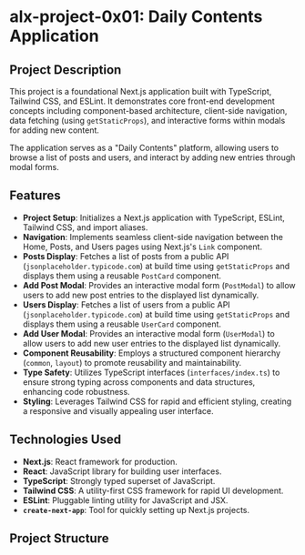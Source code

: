 # alx-project-0x01: Daily Contents Application

## Project Description
This project is a foundational Next.js application built with TypeScript, Tailwind CSS, and ESLint. It demonstrates core front-end development concepts including component-based architecture, client-side navigation, data fetching (using `getStaticProps`), and interactive forms within modals for adding new content.

The application serves as a "Daily Contents" platform, allowing users to browse a list of posts and users, and interact by adding new entries through modal forms.

## Features

* **Project Setup**: Initializes a Next.js application with TypeScript, ESLint, Tailwind CSS, and import aliases.
* **Navigation**: Implements seamless client-side navigation between the Home, Posts, and Users pages using Next.js's `Link` component.
* **Posts Display**: Fetches a list of posts from a public API (`jsonplaceholder.typicode.com`) at build time using `getStaticProps` and displays them using a reusable `PostCard` component.
* **Add Post Modal**: Provides an interactive modal form (`PostModal`) to allow users to add new post entries to the displayed list dynamically.
* **Users Display**: Fetches a list of users from a public API (`jsonplaceholder.typicode.com`) at build time using `getStaticProps` and displays them using a reusable `UserCard` component.
* **Add User Modal**: Provides an interactive modal form (`UserModal`) to allow users to add new user entries to the displayed list dynamically.
* **Component Reusability**: Employs a structured component hierarchy (`common`, `layout`) to promote reusability and maintainability.
* **Type Safety**: Utilizes TypeScript interfaces (`interfaces/index.ts`) to ensure strong typing across components and data structures, enhancing code robustness.
* **Styling**: Leverages Tailwind CSS for rapid and efficient styling, creating a responsive and visually appealing user interface.

## Technologies Used

* **Next.js**: React framework for production.
* **React**: JavaScript library for building user interfaces.
* **TypeScript**: Strongly typed superset of JavaScript.
* **Tailwind CSS**: A utility-first CSS framework for rapid UI development.
* **ESLint**: Pluggable linting utility for JavaScript and JSX.
* **`create-next-app`**: Tool for quickly setting up Next.js projects.

## Project Structure